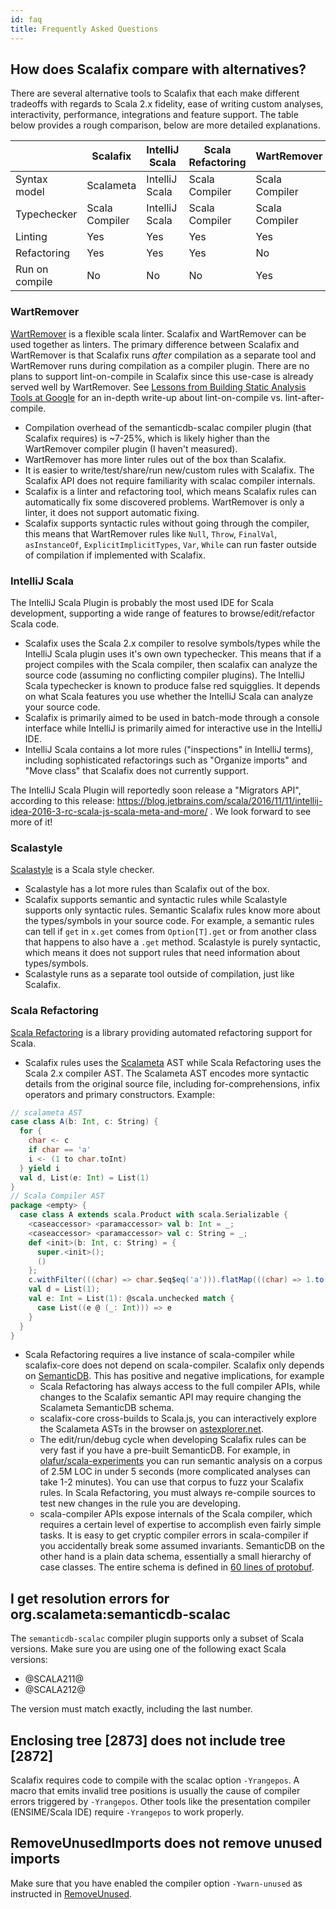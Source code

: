 ```yaml
---
id: faq
title: Frequently Asked Questions
---
```


## How does Scalafix compare with alternatives?

There are several alternative tools to Scalafix that each make different
tradeoffs with regards to Scala 2.x fidelity, ease of writing custom analyses,
interactivity, performance, integrations and feature support. The table below
provides a rough comparison, below are more detailed explanations.

|                | Scalafix       | IntelliJ Scala | Scala Refactoring | WartRemover    | ScalaStyle  |
| -------------- | -------------- | -------------- | ----------------- | -------------- | ----------- |
| Syntax model   | Scalameta      | IntelliJ Scala | Scala Compiler    | Scala Compiler | Scalariform |
| Typechecker    | Scala Compiler | IntelliJ Scala | Scala Compiler    | Scala Compiler | n/a         |
| Linting        | Yes            | Yes            | Yes               | Yes            | Yes         |
| Refactoring    | Yes            | Yes            | Yes               | No             | No          |
| Run on compile | No             | No             | No                | Yes            | Yes         |

### WartRemover

[WartRemover](http://www.wartremover.org/) is a flexible scala linter. Scalafix
and WartRemover can be used together as linters. The primary difference between
Scalafix and WartRemover is that Scalafix runs _after_ compilation as a separate
tool and WartRemover runs during compilation as a compiler plugin. There are no
plans to support lint-on-compile in Scalafix since this use-case is already
served well by WartRemover. See
[Lessons from Building Static Analysis Tools at Google](https://cacm.acm.org/magazines/2018/4/226371-lessons-from-building-static-analysis-tools-at-google/fulltext)
for an in-depth write-up about lint-on-compile vs. lint-after-compile.

- Compilation overhead of the semanticdb-scalac compiler plugin (that Scalafix
  requires) is ~7-25%, which is likely higher than the WartRemover compiler
  plugin (I haven't measured).
- WartRemover has more linter rules out of the box than Scalafix.
- It is easier to write/test/share/run new/custom rules with Scalafix. The
  Scalafix API does not require familiarity with scalac compiler internals.
- Scalafix is a linter and refactoring tool, which means Scalafix rules can
  automatically fix some discovered problems. WartRemover is only a linter, it
  does not support automatic fixing.
- Scalafix supports syntactic rules without going through the compiler, this
  means that WartRemover rules like `Null`, `Throw`, `FinalVal`, `asInstanceOf`,
  `ExplicitImplicitTypes`, `Var`, `While` can run faster outside of compilation
  if implemented with Scalafix.

### IntelliJ Scala

The IntelliJ Scala Plugin is probably the most used IDE for Scala development,
supporting a wide range of features to browse/edit/refactor Scala code.

- Scalafix uses the Scala 2.x compiler to resolve symbols/types while the
  IntelliJ Scala plugin uses it's own own typechecker. This means that if a
  project compiles with the Scala compiler, then scalafix can analyze the source
  code (assuming no conflicting compiler plugins). The IntelliJ Scala
  typechecker is known to produce false red squigglies. It depends on what Scala
  features you use whether the IntelliJ Scala can analyze your source code.
- Scalafix is primarily aimed to be used in batch-mode through a console
  interface while IntelliJ is primarily aimed for interactive use in the
  IntelliJ IDE.
- IntelliJ Scala contains a lot more rules ("inspections" in IntelliJ terms),
  including sophisticated refactorings such as "Organize imports" and "Move
  class" that Scalafix does not currently support.

The IntelliJ Scala Plugin will reportedly soon release a "Migrators API",
according to this release:
https://blog.jetbrains.com/scala/2016/11/11/intellij-idea-2016-3-rc-scala-js-scala-meta-and-more/
. We look forward to see more of it!

### Scalastyle

[Scalastyle](http://www.scalastyle.org/) is a Scala style checker.

- Scalastyle has a lot more rules than Scalafix out of the box.
- Scalafix supports semantic and syntactic rules while Scalastyle supports only
  syntactic rules. Semantic Scalafix rules know more about the types/symbols in
  your source code. For example, a semantic rules can tell if `get` in `x.get`
  comes from `Option[T].get` or from another class that happens to also have a
  `.get` method. Scalastyle is purely syntactic, which means it does not support
  rules that need information about types/symbols.
- Scalastyle runs as a separate tool outside of compilation, just like Scalafix.

### Scala Refactoring

[Scala Refactoring](https://github.com/scala-ide/scala-refactoring) is a library
providing automated refactoring support for Scala.

- Scalafix rules uses the [Scalameta](http://scalameta.org/) AST while Scala
  Refactoring uses the Scala 2.x compiler AST. The Scalameta AST encodes more
  syntactic details from the original source file, including for-comprehensions,
  infix operators and primary constructors. Example:

```scala
// scalameta AST
case class A(b: Int, c: String) {
  for {
    char <- c
    if char == 'a'
    i <- (1 to char.toInt)
  } yield i
  val d, List(e: Int) = List(1)
}
// Scala Compiler AST
package <empty> {
  case class A extends scala.Product with scala.Serializable {
    <caseaccessor> <paramaccessor> val b: Int = _;
    <caseaccessor> <paramaccessor> val c: String = _;
    def <init>(b: Int, c: String) = {
      super.<init>();
      ()
    };
    c.withFilter(((char) => char.$eq$eq('a'))).flatMap(((char) => 1.to(char.toInt).map(((i) => i))));
    val d = List(1);
    val e: Int = List(1): @scala.unchecked match {
      case List((e @ (_: Int))) => e
    }
  }
}
```

- Scala Refactoring requires a live instance of scala-compiler while
  scalafix-core does not depend on scala-compiler. Scalafix only depends on
  [SemanticDB](http://scalameta.org/tutorial/#SemanticDB). This has positive and
  negative implications, for example
  - Scala Refactoring has always access to the full compiler APIs, while changes
    to the Scalafix semantic API may require changing the Scalameta SemanticDB
    schema.
  - scalafix-core cross-builds to Scala.js, you can interactively explore the
    Scalameta ASTs in the browser on
    [astexplorer.net](https://astexplorer.net/#/gist/f0816de84a02654b8242de5822e672a2/8a7007dd2b292b955e005704f5823c24fab9bfeb).
  - The edit/run/debug cycle when developing Scalafix rules can be very fast if
    you have a pre-built SemanticDB. For example, in
    [olafur/scala-experiments](https://github.com/olafurpg/scala-experiments)
    you can run semantic analysis on a corpus of 2.5M LOC in under 5 seconds
    (more complicated analyses can take 1-2 minutes). You can use that corpus to
    fuzz your Scalafix rules. In Scala Refactoring, you must always re-compile
    sources to test new changes in the rule you are developing.
  - scala-compiler APIs expose internals of the Scala compiler, which requires a
    certain level of expertise to accomplish even fairly simple tasks. It is
    easy to get cryptic compiler errors in scala-compiler if you accidentally
    break some assumed invariants. SemanticDB on the other hand is a plain data
    schema, essentially a small hierarchy of case classes. The entire schema is
    defined in
    [60 lines of protobuf](https://github.com/scalameta/scalameta/blob/master/langmeta/shared/src/main/protobuf/semanticdb.proto).

## I get resolution errors for org.scalameta:semanticdb-scalac

The `semanticdb-scalac` compiler plugin supports only a subset of Scala
versions. Make sure you are using one of the following exact Scala versions:

- @SCALA211@
- @SCALA212@

The version must match exactly, including the last number.

## Enclosing tree [2873] does not include tree [2872]

Scalafix requires code to compile with the scalac option `-Yrangepos`. A macro
that emits invalid tree positions is usually the cause of compiler errors
triggered by `-Yrangepos`. Other tools like the presentation compiler
(ENSIME/Scala IDE) require `-Yrangepos` to work properly.

## RemoveUnusedImports does not remove unused imports

Make sure that you have enabled the compiler option `-Ywarn-unused` as
instructed in [RemoveUnused](../rules/RemoveUnused.md).
